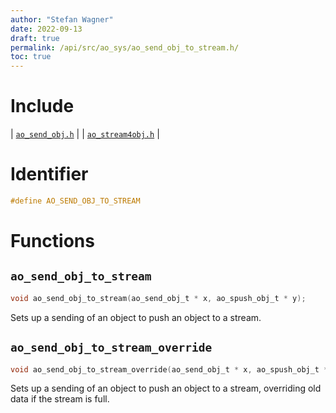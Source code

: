 ```yaml
---
author: "Stefan Wagner"
date: 2022-09-13
draft: true
permalink: /api/src/ao_sys/ao_send_obj_to_stream.h/
toc: true
---
```


# Include

| [`ao_send_obj.h`](ao_send_obj.h.md) |
| [`ao_stream4obj.h`](ao_stream4obj.h.md) |

# Identifier

```c
#define AO_SEND_OBJ_TO_STREAM
```

# Functions

## `ao_send_obj_to_stream`

```c
void ao_send_obj_to_stream(ao_send_obj_t * x, ao_spush_obj_t * y);
```

Sets up a sending of an object to push an object to a stream.

## `ao_send_obj_to_stream_override`

```c
void ao_send_obj_to_stream_override(ao_send_obj_t * x, ao_spush_obj_t * y);
```

Sets up a sending of an object to push an object to a stream, overriding old data if the stream is full.
